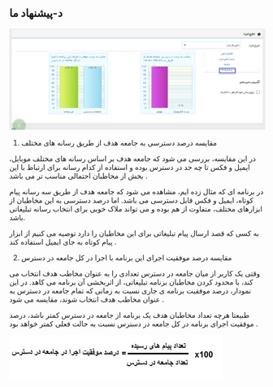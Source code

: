 ﻿## د-پیشنهاد ما

![](advertising-oursuggestion.png)

1) مقایسه درصد دسترسی به جامعه هدف از طریق رسانه های مختلف

در این مقایسه، بررسی می شود که جامعه هدف بر اساس رسانه های مختلف موبایل، ایمیل و فکس تا چه حد در دسترس بوده و استفاده از کدام رسانه برای ارتباط با این بخش از مخاطبان احتمالی مناسب تر می باشد .

در برنامه ای که مثال زده ایم، مشاهده می شود که جامعه هدف از طریق سه رسانه پیام کوتاه، ایمیل و فکس قابل دسترسی می باشد. اما درصد دسترسی به این مخاطبان از ابزارهای مختلف، متفاوت از هم بوده و می تواند ملاک خوبی برای انتخاب رسانه تبلیغاتی باشد.

به کسی که قصد ارسال پیام تبلیغاتی برای این مخاطبان را دارد توصیه می کنیم از ابزار پیام کوتاه به جای ایمیل استفاده کند .

2) مقایسه درصد موفقیت اجرای این برنامه با اجرا در کل جامعه در دسترس

وقتی یک کاربر از میان جامعه در دسترس تعدادی را به عنوان مخاطب هدف انتخاب می کند، با محدود کردن مخاطبان برنامه تبلیغاتی، از اثربخشی آن برنامه می کاهد. در این نمودار، درصد موفقیت برنامه ی جاری نسبت به زمانی که تمام جامعه در دسترس به عنوان مخاطب هدف انتخاب شوند، مقایسه می شود .

طبیعتا هرچه تعداد مخاطبان هدف یک برنامه از جامعه در دسترس کمتر باشد، درصد موفقیت اجرای برنامه در کل جامعه در دسترس نسبت به حالت فعلی کمتر خواهد بود .

 ![](Advices2.jpg)
 
 